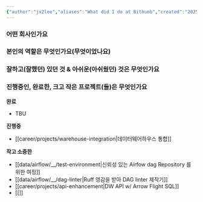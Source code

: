 ```yaml
---
{"author":"jx2lee","aliases":"What did I do at Bithumb","created":"2025-08-02T15:54:21.900+09:00","last-updated":"2025-08-02 15:54","tags":["bithumb","work"],"dg-publish":true,"dg-home-link":false,"dg-show-local-graph":true,"dg-show-backlinks":false,"dg-show-toc":true,"dg-show-inline-title":false,"dg-show-file-tree":false,"dg-enable-search":false,"dg-link-preview":true,"dg-show-tags":false,"dg-pass-frontmatter":false,"permalink":"/career/bithumb/","dgShowLocalGraph":true,"dgShowToc":true,"dgLinkPreview":true,"dgPassFrontmatter":true,"noteIcon":""}
---
```



### 어떤 회사인가요
### 본인의 역할은 무엇인가요(무엇이었나요)
### 잘하고(잘했던) 있던 것 & 아쉬운(아쉬웠던) 것은 무엇인가요
### 진행중인, 완료한, 크고 작은 프로젝트(들)은 무엇인가요
**완료**
- TBU

**진행중**
- [[career/projects/warehouse-integration\|데이터웨어하우스 통합]]

**작고 소중한**
- [[data/airflow/__/test-environment\|신뢰성 있는 Airfow dag Repository 를 위한 여정]]
- [[data/airflow/__/dag-linter\|Ruff 영감을 받아 DAG linter 제작기]]
- [[career/projects/api-enhancement\|DW API w/ Arrow Flight SQL]]
- [[]]